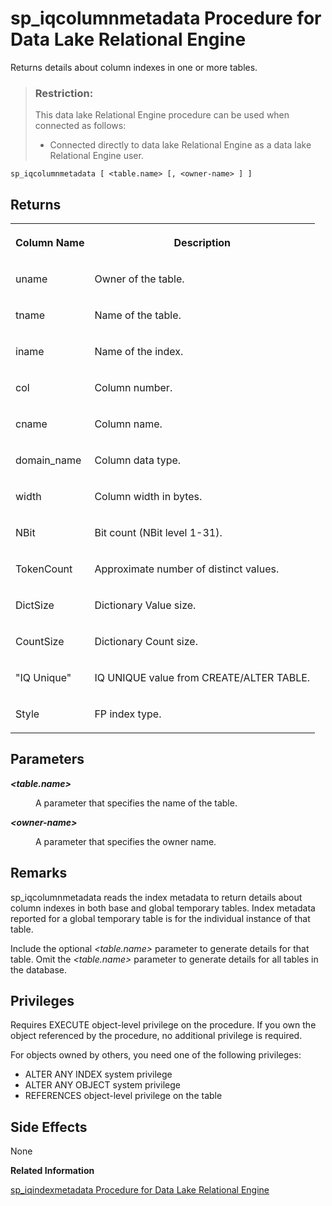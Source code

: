 <!-- loioa87e284f84f21015b893da0ff4572d65 -->

# sp\_iqcolumnmetadata Procedure for Data Lake Relational Engine

Returns details about column indexes in one or more tables.



> ### Restriction:  
> This data lake Relational Engine procedure can be used when connected as follows:
> 
> -   Connected directly to data lake Relational Engine as a data lake Relational Engine user.



```
sp_iqcolumnmetadata [ <table.name> [, <owner-name> ] ]
```



<a name="loioa87e284f84f21015b893da0ff4572d65__section_wtj_yl4_tvb"/>

## Returns


<table>
<tr>
<th valign="top">

Column Name



</th>
<th valign="top">

Description



</th>
</tr>
<tr>
<td valign="top">

uname



</td>
<td valign="top">

Owner of the table.



</td>
</tr>
<tr>
<td valign="top">

tname



</td>
<td valign="top">

Name of the table.



</td>
</tr>
<tr>
<td valign="top">

iname



</td>
<td valign="top">

Name of the index.



</td>
</tr>
<tr>
<td valign="top">

col



</td>
<td valign="top">

Column number.



</td>
</tr>
<tr>
<td valign="top">

cname



</td>
<td valign="top">

Column name.



</td>
</tr>
<tr>
<td valign="top">

domain\_name



</td>
<td valign="top">

Column data type.



</td>
</tr>
<tr>
<td valign="top">

width



</td>
<td valign="top">

Column width in bytes.



</td>
</tr>
<tr>
<td valign="top">

NBit



</td>
<td valign="top">

Bit count \(NBit level 1-31\).



</td>
</tr>
<tr>
<td valign="top">

TokenCount



</td>
<td valign="top">

Approximate number of distinct values.



</td>
</tr>
<tr>
<td valign="top">

DictSize



</td>
<td valign="top">

Dictionary Value size.



</td>
</tr>
<tr>
<td valign="top">

CountSize



</td>
<td valign="top">

Dictionary Count size.



</td>
</tr>
<tr>
<td valign="top">

"IQ Unique"



</td>
<td valign="top">

IQ UNIQUE value from CREATE/ALTER TABLE.



</td>
</tr>
<tr>
<td valign="top">

Style



</td>
<td valign="top">

FP index type.



</td>
</tr>
</table>



## Parameters


<dl>
<dt><b>

*<table.name\>*

</b></dt>
<dd>

A parameter that specifies the name of the table.



</dd><dt><b>

*<owner-name\>*

</b></dt>
<dd>

A parameter that specifies the owner name.



</dd>
</dl>



<a name="loioa87e284f84f21015b893da0ff4572d65__section_rqy_bvz_mbb"/>

## Remarks

sp\_iqcolumnmetadata reads the index metadata to return details about column indexes in both base and global temporary tables. Index metadata reported for a global temporary table is for the individual instance of that table.

Include the optional *<table.name\>* parameter to generate details for that table. Omit the *<table.name\>* parameter to generate details for all tables in the database.



## Privileges

Requires EXECUTE object-level privilege on the procedure. If you own the object referenced by the procedure, no additional privilege is required.

For objects owned by others, you need one of the following privileges:

-   ALTER ANY INDEX system privilege
-   ALTER ANY OBJECT system privilege
-   REFERENCES object-level privilege on the table



## Side Effects

None

**Related Information**  


[sp\_iqindexmetadata Procedure for Data Lake Relational Engine](sp-iqindexmetadata-procedure-for-data-lake-relational-engine-a5ad0e4.md "Displays index metadata for a given index.")

